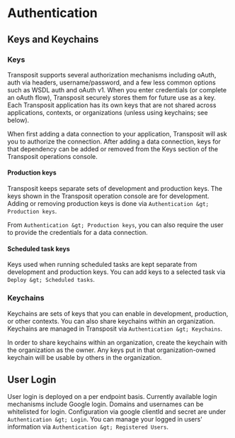 # Authentication

## Keys and Keychains

### Keys

Transposit supports several authorization mechanisms including oAuth, auth via headers, username/password, and a few less common options such as WSDL auth and oAuth v1. When you enter credentials (or complete an oAuth flow), Transposit securely stores them for future use as a key. Each Transposit application has its own keys that are not shared across applications, contexts, or organizations (unless using keychains; see below).

When first adding a data connection to your application, Transposit will ask you to authorize the connection. After adding a data connection, keys for that dependency can be added or removed from the Keys section of the Transposit operations console.

#### Production keys

Transposit keeps separate sets of development and production keys. The keys shown in the Transposit operation console are for development. Adding or removing production keys is done via `Authentication &gt; Production keys`.

From `Authentication &gt; Production keys`, you can also require the user to provide the credentials for a data connection.

#### Scheduled task keys

Keys used when running scheduled tasks are kept separate from development and production keys. You can add keys to a selected task via `Deploy &gt; Scheduled tasks`.

### Keychains

Keychains are sets of keys that you can enable in development, production, or other contexts. You can also share keychains within an organization. Keychains are managed in Transposit via `Authentication &gt; Keychains`.

In order to share keychains within an organization, create the keychain with the organization as the owner. Any keys put in that organization-owned keychain will be usable by others in the organization.

## User Login

User login is deployed on a per endpoint basis. Currently available login mechanisms include Google login. Domains and usernames can be whitelisted for login. Configuration via google clientId and secret are under `Authentication &gt; Login`. You can manage your logged in users' information via `Authentication &gt; Registered Users`.


